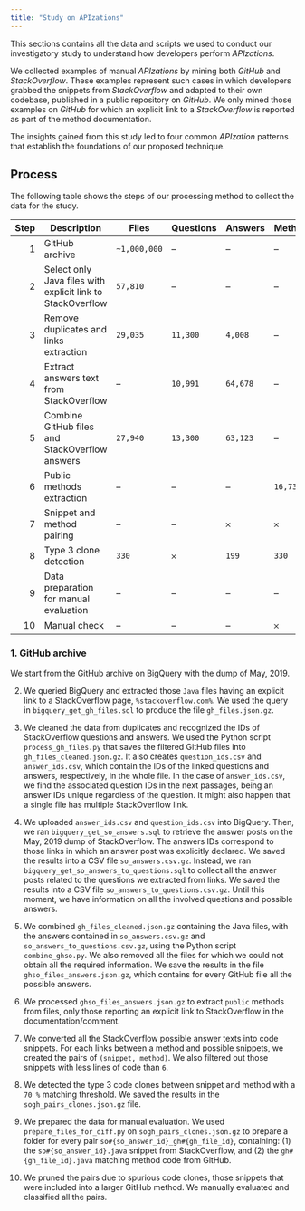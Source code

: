 ```yaml
---
title: "Study on APIzations"
---
```


This sections contains all the data and scripts we used to conduct our investigatory study to understand how developers perform *APIzations*.

We collected examples of manual *APIzations* by mining both *GitHub* and *StackOverflow*.
These examples represent such cases in which developers grabbed the snippets from *StackOverflow* and adapted to their own codebase, published in a public repository on *GitHub*.
We only mined those examples on *GitHub* for which an explicit link to a *StackOverflow* is reported as part of the method documentation.

The insights gained from this study led to four common *APIzation* patterns that establish the foundations of our proposed technique.

## Process

The following table shows the steps of our processing method to collect the data for the study.

Step | Description | Files | Questions | Answers | Methods | Snippets | Pairs | Data | Script
---: | --- | --- | --- | --- | --- | --- | --- | --- | ---
1 | GitHub archive | `~1,000,000` | – | – | – | – | – | 𐄂 | –
2 | Select only Java files with explicit link to StackOverflow | `57,810` | – | – | – | – | – | ✓ | ✓
3 | Remove duplicates and links extraction | `29,035` | `11,300` | `4,008` | – | – | – | ✓ | ✓
4 | Extract answers text from StackOverflow | – | `10,991` | `64,678` | – | – | – | ✓ | ✓
5 | Combine GitHub files and StackOverflow answers | `27,940` | `13,300` | `63,123` | – | – | – | ✓ | ✓
6 | Public methods extraction | – | – | – | `16,739` | – | – | 𐄂 | 𐄂
7 | Snippet and method pairing | – | – | 𐄂 | 𐄂 | 𐄂 | `17,624` | 𐄂 | 𐄂
8 | Type 3 clone detection | `330` | 𐄂 | `199` | `330` | `199` | `330` | ✓ | 𐄂
9 | Data preparation for manual evaluation | – | – | – | – | – | – | ✓ | ✓
10 | Manual check | – | – | – | 𐄂 | 𐄂 | `134` | ✓ | –

### 1. GitHub archive

We start from the GitHub archive on BigQuery with the dump of May, 2019.

2. We queried BigQuery and extracted those `Java` files having an explicit link to a StackOverflow page, `%stackoverflow.com%`.
We used the query in `bigquery_get_gh_files.sql` to produce the file `gh_files.json.gz`.

3. We cleaned the data from duplicates and recognized the IDs of StackOverflow questions and answers.
We used the Python script `process_gh_files.py` that saves the filtered GitHub files into `gh_files_cleaned.json.gz`.
It also creates `question_ids.csv` and `answer_ids.csv`, which contain the IDs of the linked questions and answers, respectively, in the whole file.
In the case of `answer_ids.csv`, we find the associated question IDs in the next passages, being an answer IDs unique regardless of the question.
It might also happen that a single file has multiple StackOverflow link.

4. We uploaded `answer_ids.csv` and `question_ids.csv` into BigQuery.
Then, we ran `bigquery_get_so_answers.sql` to retrieve the answer posts on the May, 2019 dump of StackOverflow.
The answers IDs correspond to those links in which an answer post was explicitly declared.
We saved the results into a CSV file `so_answers.csv.gz`.
Instead, we ran `bigquery_get_so_answers_to_questions.sql` to collect all the answer posts related to the questions we extracted from links.
We saved the results into a CSV file `so_answers_to_questions.csv.gz`.
Until this moment, we have information on all the involved questions and possible answers.

5. We combined `gh_files_cleaned.json.gz` containing the Java files, with the answers contained in `so_answers.csv.gz` and `so_answers_to_questions.csv.gz`, using the Python script `combine_ghso.py`.
We also removed all the files for which we could not obtain all the required information.
We save the results in the file `ghso_files_answers.json.gz`, which contains for every GitHub file all the possible answers.

6. We processed `ghso_files_answers.json.gz` to extract `public` methods from files, only those reporting an explicit link to StackOverflow in the documentation/comment.

7. We converted all the StackOverflow possible answer texts into code snippets.
For each links between a method and possible snippets, we created the pairs of `(snippet, method)`.
We also filtered out those snippets with less lines of code than `6`.

8. We detected the type 3 code clones between snippet and method with a `70 %` matching threshold.
We saved the results in the `sogh_pairs_clones.json.gz` file.

9. We prepared the data for manual evaluation.
We used `prepare_files_for_diff.py` on `sogh_pairs_clones.json.gz` to prepare a folder for every pair `so#{so_answer_id}_gh#{gh_file_id}`, containing: (1) the `so#{so_answer_id}.java` snippet from StackOverflow, and (2) the `gh#{gh_file_id}.java` matching method code from GitHub.

10. We pruned the pairs due to spurious code clones, those snippets that were included into a larger GitHub method.
We manually evaluated and classified all the pairs.
